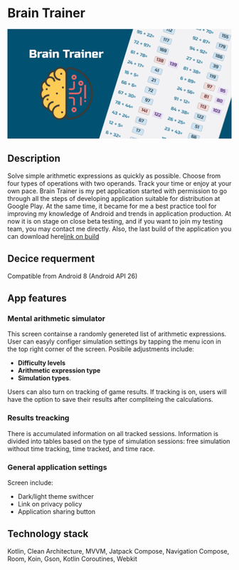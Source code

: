 # Brain Trainer
![application banner](BrainTrainerApp.png)

## Description 
Solve simple arithmetic expressions as quickly as possible. Choose from four types of operations with two operands. Track your time or enjoy at your own pace.
Brain Trainer is my pet application started with permission to go through all the steps of developing application suitable for distribution at Google Play. At the same time, it became for me a best practice tool for improving my knowledge of Android and trends in application production. At now it is on stage on close beta testing, and if you want to join my testing team, you may contact me directly.
Also, the last build of the application you can download here[link on build]()

## Decice requerment
Compatible from Android 8 (Android API 26)

## App features

### Mental arithmetic simulator
This screen containse a randomly genereted list of arithmetic expressions. User can easyly configer simulation settings by tapping the menu icon in the top right corner of the screen. Posibile adjustments include:
 - **Difficulty levels**
 - **Arithmetic expression type**
 - **Simulation types**.

Users can also turn on tracking of game results. If tracking is on, users will have the option to save their results after compliteing the calculations.

### Results treacking
There is accumulated information on all tracked sessions. Information is divided into tables based on the type of simulation sessions: free simulation without time tracking, time tracked, and time race.


### General application settings
Screen include:
- Dark/light theme swithcer
- Link on privacy policy
- Application sharing button


## Technology stack
Kotlin, Clean Architecture, MVVM, Jatpack Compose, Navigation Compose, Room, Koin, Gson, Kotlin Coroutines, Webkit
